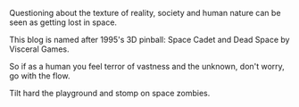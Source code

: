 Questioning about the texture of reality, society and human nature can be seen as getting lost in space. 

This blog is named after 1995's 3D pinball: Space Cadet and Dead Space by Visceral Games.

So if as a human you feel terror of vastness and the unknown, don't worry, go with the flow.

Tilt hard the playground and stomp on space zombies. 
